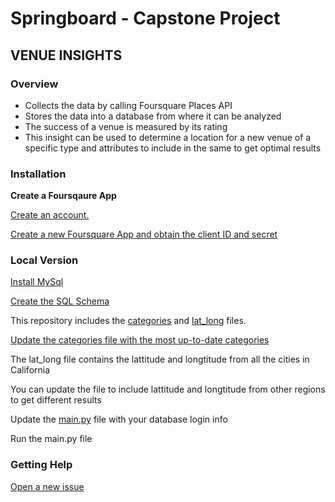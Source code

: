 # Springboard - Capstone Project

## VENUE INSIGHTS

### Overview

- Collects the data by calling Foursquare Places API
- Stores the data into a database from where it can be analyzed
- The success of a venue is measured by its rating
- This insight can be used to determine a location for a new venue of a specific type and attributes to include in the same to get optimal results

### Installation

**Create a Foursqaure App**

[Create an account.](https://foursquare.com/developers/signup)

[Create a new Foursquare App and obtain the client ID and
secret](https://developer.foursquare.com/docs/places-api/getting-started/)

### Local Version

[Install MySql](https://dev.mysql.com/doc/mysql-installation-excerpt/5.7/en/)

[Create the SQL Schema](https://github.com/maneskiivan/Springboard/blob/master/local/database/create_tables.sql)

This repository includes the [categories](https://github.com/maneskiivan/Springboard/blob/master/local/files/categories.csv) and [lat_long](https://github.com/maneskiivan/Springboard/blob/master/local/files/lat_long.csv) files.

[Update the categories file with the most up-to-date categories](https://developer.foursquare.com/docs/api-reference/venues/categories/)

The lat_long file contains the lattitude and longtitude from all the cities in California

You can update the file to include lattitude and longtitude from other regions to get different results

Update the [main.py](https://github.com/maneskiivan/Springboard/blob/master/local/main.py) file with your database login info

Run the main.py file

### Getting Help

[Open a new issue](https://github.com/maneskiivan/Springboard/issues) 

